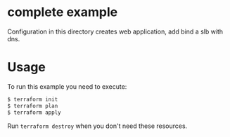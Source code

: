 # complete example

Configuration in this directory creates web application, add bind a slb with dns.


# Usage

To run this example you need to execute:

```bash
$ terraform init
$ terraform plan
$ terraform apply
```

Run `terraform destroy` when you don't need these resources.